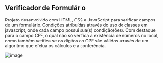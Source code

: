 ## Verificador de Formulário

Projeto desenvolvido com HTML, CSS e JavaScript para verificar campos de um formulário.
Condições atribuídas através do uso de classes em javascript, onde cada campo possui sua(s) condição(ões).
Com destaque para o campo CPF, o qual não só verifica a existência de números no local, como também verifica se os digitos do CPF são válidos através de um algoritmo que efetua os cálculos e a conferência.

![image](https://github.com/pedroAugtIn/Formul-rio.js/assets/158518938/77225172-bc65-4d82-b405-b9de92607f25)
